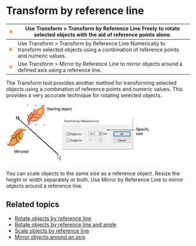 # Transform by reference line

| ![TransformByReferenceLineFreely.png](assets/TransformByReferenceLineFreely.png)           | Use Transform > Transform by Reference Line Freely to rotate selected objects with the aid of reference points alone.                             |
| ------------------------------------------------------------------------------------------ | ------------------------------------------------------------------------------------------------------------------------------------------------- |
| ![TransformByReferenceLineNumerically.png](assets/TransformByReferenceLineNumerically.png) | Use Transform > Transform by Reference Line Numerically to transform selected objects using a combination of reference points and numeric values. |
| ![MirrorByReferenceLine.png](assets/MirrorByReferenceLine.png)                             | Use Transform > Mirror by Reference Line to mirror objects around a defined axis using a reference line.                                          |

The Transform tool provides another method for transforming selected objects using a combination of reference points and numeric values. This provides a very accurate technique for rotating selected objects.

![summary_-_edit00096.png](assets/summary_-_edit00096.png)

You can scale objects to the same size as a reference object. Resize the height or width separately or both. Use Mirror by Reference Line to mirror objects around a reference line.

## Related topics

- [Rotate objects by reference line](../../Modifying/transform/Rotate_objects_by_reference_line)
- [Rotate objects by reference line and angle](../../Modifying/transform/Rotate_objects_by_reference_line_and_angle)
- [Scale objects by reference line](../../Modifying/transform/Scale_objects_by_reference_line)
- [Mirror objects around an axis](../../Modifying/transform/Mirror_objects_around_an_axis)
